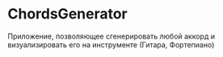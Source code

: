 # ChordsGenerator
Приложение, позволяющее сгенерировать любой аккорд и визуализировать его на инструменте (Гитара, Фортепиано)
